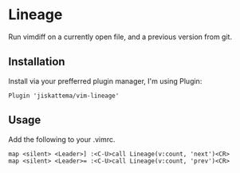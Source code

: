 # Lineage

Run vimdiff on a currently open file, and a previous version from git.

## Installation

Install via your prefferred plugin manager, I'm using Plugin:
```vim
Plugin 'jiskattema/vim-lineage'
```

## Usage

Add the following to your .vimrc.
```vim
map <silent> <Leader>] :<C-U>call Lineage(v:count, 'next')<CR>
map <silent> <Leader>= :<C-U>call Lineage(v:count, 'prev')<CR>
```
